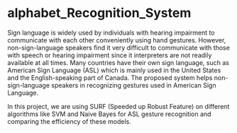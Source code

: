 # alphabet_Recognition_System
Sign language is widely used by individuals with hearing impairment to communicate with each other conveniently using hand gestures. However, non-sign-language speakers find it very difficult to communicate with those with speech or hearing impairment since it interpreters are not readily available at all times. Many countries have their own sign language, such as American Sign Language (ASL) which is mainly used in the United States and the English-speaking part of Canada. The proposed system helps non-sign-language speakers in recognizing gestures used in American Sign Language. 

In this project, we are using SURF (Speeded up Robust Feature) on different algorithms like SVM and Naive Bayes for ASL gesture recognition and comparing the efficiency of  these models.

![]()
